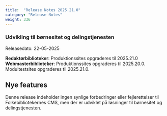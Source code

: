 ```yaml
---
title:  "Release Notes 2025.21.0"
category: "Release Notes"
weight: 336
---  
```


### Udvikling til børnesitet og delingstjenesten

Releasedato: 22-05-2025

**Redaktørbiblioteker**: Produktionssites opgraderes til 2025.21.0\
**Webmasterbiblioteker**: Produktionssites opgraderes til 2025.20.0. Modultestsites opgraderes til 2025.21.0.

## Nye features
Denne release indeholder ingen synlige forbedringer eller fejlerettelser til Folkebibliotekernes CMS, men der er udviklet på løsninger til børnesitet og delingstjenesten.
